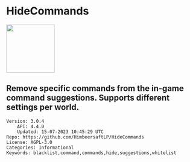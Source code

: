 # HideCommands
<img src="https://raw.githubusercontent.com/HimbeersaftLP/HideCommands/b78f7ea59ed47cc5de14e6d64c1717cfaa1c85cd/icon.png" width="128" height="128" />

## Remove specific commands from the in-game command suggestions. Supports different settings per world.
```properties
Version: 3.0.4
    API: 4.4.0
    Updated: 15-07-2023 10:45:29 UTC
Repo: https://github.com/HimbeersaftLP/HideCommands
License: AGPL-3.0
Categories: Informational
Keywords: blacklist,command,commands,hide,suggestions,whitelist
```